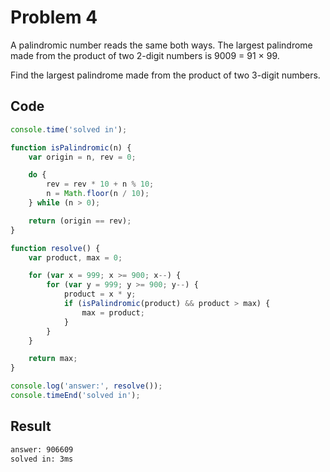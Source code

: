 # Problem 4

A palindromic number reads the same both ways. The largest palindrome made from the product of two 2-digit numbers is 9009 = 91 × 99.

Find the largest palindrome made from the product of two 3-digit numbers.

## Code

```javascript
console.time('solved in');

function isPalindromic(n) {
	var origin = n, rev = 0;

	do {
		rev = rev * 10 + n % 10;
		n = Math.floor(n / 10);
	} while (n > 0);

	return (origin == rev);
}

function resolve() {
	var product, max = 0;

	for (var x = 999; x >= 900; x--) {
		for (var y = 999; y >= 900; y--) {
			product = x * y;
			if (isPalindromic(product) && product > max) {
				max = product;
			}
		}
	}

	return max;
}

console.log('answer:', resolve());
console.timeEnd('solved in');
```

## Result

```bash
answer: 906609
solved in: 3ms
```